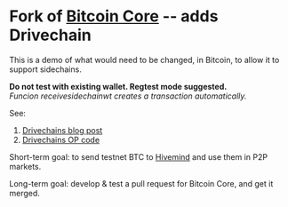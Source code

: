 Fork of [Bitcoin Core](https://github.com/bitcoin/bitcoin) -- adds Drivechain
===================================================================================

This is a demo of what would need to be changed, in Bitcoin, to allow it to support sidechains.

<b>Do not test with existing wallet. Regtest mode suggested.</b>  
<i>Funcion receivesidechainwt creates a transaction automatically.</i>

See:

1. [Drivechains blog post](http://www.truthcoin.info/blog/drivechain/) 
2. [Drivechains OP code](http://www.truthcoin.info/blog/drivechain-op-code/)

Short-term goal: to send testnet BTC to [Hivemind](https://github.com/bitcoin-hivemind/hivemind) and use them in P2P markets.

Long-term goal: develop & test a pull request for Bitcoin Core, and get it merged.
